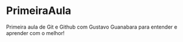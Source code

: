 # PrimeiraAula
Primeira aula de Git e Github com Gustavo Guanabara para entender e aprender com o melhor!
